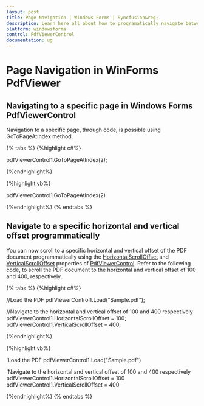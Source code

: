 ```yaml
---
layout: post
title: Page Navigation | Windows Forms | Syncfusion&reg;
description: Learn here all about how to programatically navigate between pages and inside pages of Syncfusion&reg; Windows Forms PdfViewer Control and more.
platform: windowsforms
control: PdfViewerControl
documentation: ug
---
```

# Page Navigation in WinForms PdfViewer

## Navigating to a specific page in Windows Forms PdfViewerControl

Navigation to a specific page, through code, is possible using GoToPageAtIndex method.

{% tabs %}
{%highlight c#%}

pdfViewerControl1.GoToPageAtIndex(2);

{%endhighlight%}

{%highlight vb%}


pdfViewerControl1.GoToPageAtIndex(2)

{%endhighlight%}
{% endtabs %}

## Navigate to a specific horizontal and vertical offset programmatically

You can now scroll to a specific horizontal and vertical offset of the PDF document programmatically using the [HorizontalScrollOffset](https://help.syncfusion.com/cr/windowsforms/Syncfusion.Windows.Forms.PdfViewer.PdfViewerControl.html#Syncfusion_Windows_Forms_PdfViewer_PdfViewerControl_HorizontalScrollOffset) and [VerticalScrollOffset](https://help.syncfusion.com/cr/windowsforms/Syncfusion.Windows.Forms.PdfViewer.PdfViewerControl.html#Syncfusion_Windows_Forms_PdfViewer_PdfViewerControl_VerticalScrollOffset) properties of [PdfViewerControl](https://help.syncfusion.com/cr/windowsforms/Syncfusion.Windows.Forms.PdfViewer.PdfViewerControl.html). Refer to the following code, to scroll the PDF document to the horizontal and vertical offset of 100 and 400, respectively.

{% tabs %}
{%highlight c#%}

//Load the PDF
pdfViewerControl1.Load("Sample.pdf");

//Navigate to the horizontal and vertical offset of 100 and 400 respectively
pdfViewerControl1.HorizontalScrollOffset = 100;
pdfViewerControl1.VerticalScrollOffset = 400;

{%endhighlight%}

{%highlight vb%}


'Load the PDF
pdfViewerControl1.Load("Sample.pdf")

'Navigate to the horizontal and vertical offset of 100 and 400 respectively
pdfViewerControl1.HorizontalScrollOffset = 100
pdfViewerControl1.VerticalScrollOffset = 400

{%endhighlight%}
{% endtabs %}